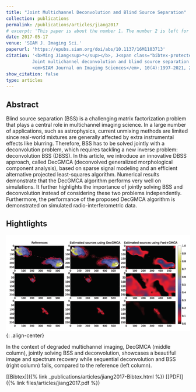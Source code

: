 ```yaml
---
title: "Joint Multichannel Deconvolution and Blind Source Separation"
collection: publications
permalink: /publications/articles/jiang2017
# excerpt: 'This paper is about the number 1. The number 2 is left for future work.'
date: 2017-05-17
venue: 'SIAM J. Imaging Sci.'
paperurl: 'https://epubs.siam.org/doi/abs/10.1137/16M1103713'
citation: '<b>Ming Jiang<sup>*</sup></b>, J<span class="bibtex-protected">é</span>r<span class="bibtex-protected">ô</span>me Bobin, and Jean-Luc Starck.
          Joint multichannel deconvolution and blind source separation.
          <em>SIAM Journal on Imaging Sciences</em>, 10(4):1997–2021, 2017. <a href="https://doi.org/10.1137/16M1103713">doi: 10.1137/16M1103713</a>.'
show_citation: false
type: articles
---
```

## Abstract
Blind source separation (BSS) is a challenging matrix factorization problem that plays a central role in multichannel imaging science. In a large number of applications, such as astrophysics, current unmixing methods are limited since real-world mixtures are generally affected by extra instrumental effects like blurring. Therefore, BSS has to be solved jointly with a deconvolution problem, which requires tackling a new inverse problem: deconvolution BSS (DBSS). In this article, we introduce an innovative DBSS approach, called DecGMCA (deconvolved generalized morphological component analysis), based on sparse signal modeling and an efficient alternative projected least-squares algorithm. Numerical results demonstrate that the DecGMCA algorithm performs very well on simulations. It further highlights the importance of jointly solving BSS and deconvolution instead of considering these two problems independently. Furthermore, the performance of the proposed DecGMCA algorithm is demonstrated on simulated radio-interferometric data.

## Hightlights
![image-center](/images/articles/illstr_Se.png){: .align-center}

In the context of degraded multichannel imaging, DecGMCA (middle column), jointly solving BSS and deconvolution, showcases a beautiful image and spectrum recovery while sequential deconvolution and BSS (right column) fails, compared to the reference (left column).

[[Bibtex]]({% link _publications/articles/jiang2017-Bibtex.html %}) [[PDF]]({% link files/articles/jiang2017.pdf %})